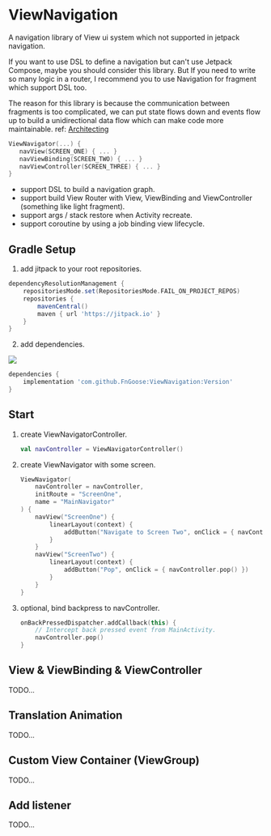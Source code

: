 # ViewNavigation

A navigation library of View ui system which not supported in jetpack navigation.

If you want to use DSL to define a navigation but can't use Jetpack Compose, maybe you should consider this library. But If you need to write so many logic in a router, I recommend you to use Navigation for fragment which support DSL too.

The reason for this library is because the communication between fragments is too complicated, we can put state flows down and events flow up to build a unidirectional data flow which can make code more maintainable. ref: [Architecting](https://developer.android.com/develop/ui/compose/architecture)

```Kotlin
ViewNavigator(...) {
   navView(SCREEN_ONE) { ... }
   navViewBinding(SCREEN_TWO) { ... }
   navViewController(SCREEN_THREE) { ... }
}
```

- support DSL to build a navigation graph.
- support build View Router with View, ViewBinding and ViewController (something like light fragment).
- support args / stack restore when Activity recreate.
- support coroutine by using a job binding view lifecycle.

## Gradle Setup

1. add jitpack to your root repositories.

```groovy
dependencyResolutionManagement {
    repositoriesMode.set(RepositoriesMode.FAIL_ON_PROJECT_REPOS)
    repositories {
        mavenCentral()
        maven { url 'https://jitpack.io' }
    }
}
```

2. add dependencies.

[![](https://jitpack.io/v/FnGoose/ViewNavigation.svg)](https://jitpack.io/#FnGoose/ViewNavigation)
```groovy
dependencies {
    implementation 'com.github.FnGoose:ViewNavigation:Version'
}
```

## Start

1. create ViewNavigatorController.
   ```Kotlin
   val navController = ViewNavigatorController()
   ```
2. create ViewNavigator with some screen.
   ```Kotlin
   ViewNavigator(
       navController = navController,
       initRoute = "ScreenOne",
       name = "MainNavigator"
   ) {
       navView("ScreenOne") {
           linearLayout(context) {
               addButton("Navigate to Screen Two", onClick = { navController.navigateTo("ScreenTwo) })
           }
       }
       navView("ScreenTwo") {
           linearLayout(context) {
               addButton("Pop", onClick = { navController.pop() })
           }
       }
   }
   ```
3. optional, bind backpress to navController.
   ```Kotlin
   onBackPressedDispatcher.addCallback(this) {
       // Intercept back pressed event from MainActivity.
       navController.pop()
   }
   ```
## View & ViewBinding & ViewController

TODO...

## Translation Animation

TODO...

## Custom View Container (ViewGroup)

TODO...

## Add listener

TODO...
